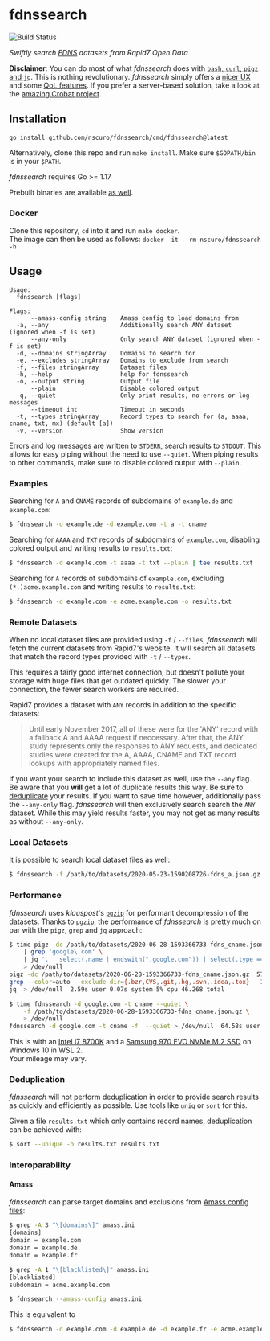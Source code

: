 # fdnssearch

![Build Status](https://github.com/nscuro/fdnssearch/workflows/Continuous%20Integration/badge.svg?branch=master)

*Swiftly search [FDNS](ttps://github.com/rapid7/sonar/wiki/Forward-DNS) datasets from Rapid7 Open Data*

**Disclaimer**: You can do most of what *fdnssearch* does with [`bash`, `curl`, `pigz` and `jq`](https://github.com/rapid7/sonar/wiki/Analyzing-Datasets). This is nothing revolutionary. *fdnssearch* simply offers a [nicer UX](#usage) and some [QoL features](#interoparability). If you prefer a server-based solution, take a look at the [amazing Crobat project](https://github.com/Cgboal/SonarSearch).

## Installation

`go install github.com/nscuro/fdnssearch/cmd/fdnssearch@latest`

Alternatively, clone this repo and run `make install`. Make sure `$GOPATH/bin` is in your `$PATH`.

*fdnssearch* requires Go >= 1.17

Prebuilt binaries are available [as well](https://github.com/nscuro/fdnssearch/releases/).

### Docker

Clone this repository, `cd` into it and run `make docker`.  
The image can then be used as follows: `docker -it --rm nscuro/fdnssearch -h`

## Usage

```                                                  
Usage:
  fdnssearch [flags]

Flags:
      --amass-config string    Amass config to load domains from
  -a, --any                    Additionally search ANY dataset (ignored when -f is set)
      --any-only               Only search ANY dataset (ignored when -f is set)
  -d, --domains stringArray    Domains to search for
  -e, --excludes stringArray   Domains to exclude from search
  -f, --files stringArray      Dataset files
  -h, --help                   help for fdnssearch
  -o, --output string          Output file
      --plain                  Disable colored output
  -q, --quiet                  Only print results, no errors or log messages
      --timeout int            Timeout in seconds
  -t, --types stringArray      Record types to search for (a, aaaa, cname, txt, mx) (default [a])
  -v, --version                Show version
```

Errors and log messages are written to `STDERR`, search results to `STDOUT`. This allows for easy piping without the need to use `--quiet`. 
When piping results to other commands, make sure to disable colored output with `--plain`.

### Examples

Searching for `A` and `CNAME` records of subdomains of `example.de` and `example.com`:

```bash
$ fdnssearch -d example.de -d example.com -t a -t cname
```

Searching for `AAAA` and `TXT` records of subdomains of `example.com`, disabling colored output and writing results to `results.txt`:

```bash
$ fdnssearch -d example.com -t aaaa -t txt --plain | tee results.txt
```

Searching for `A` records of subdomains of `example.com`, excluding `(*.)acme.example.com` and writing results to `results.txt`:

```bash
$ fdnssearch -d example.com -e acme.example.com -o results.txt
```

### Remote Datasets

When no local dataset files are provided using `-f` / `--files`, *fdnssearch* will fetch the current datasets from Rapid7's website. It will search all datasets that match the record types provided with `-t` / `--types`. 

This requires a fairly good internet connection, but doesn't pollute your storage with huge files that get outdated quickly. The slower your connection, the fewer search workers are required.

Rapid7 provides a dataset with `ANY` records in addition to the specific datasets:

> Until early November 2017, all of these were for the 'ANY' record with a fallback A and AAAA request if neccessary. After that, the ANY study represents only the responses to ANY requests, and dedicated studies were created for the A, AAAA, CNAME and TXT record lookups with appropriately named files.

If you want your search to include this dataset as well, use the `--any` flag. Be aware that you **will** get a lot of duplicate results this way. Be sure to [deduplicate](#deduplication) your results. If you want to save time however, additionally pass the `--any-only` flag. *fdnssearch* will then exclusively search search the `ANY` dataset. While this may yield results faster, you may not get as many results as without `--any-only`.

### Local Datasets

It is possible to search local dataset files as well:

```bash
$ fdnssearch -f /path/to/datasets/2020-05-23-1590208726-fdns_a.json.gz -d example.com
```

### Performance

*fdnssearch* uses *klauspost*'s [`pgzip`](https://github.com/klauspost/pgzip) for performant decompression of the datasets.
Thanks to `pgzip`, the performance of *fdnssearch* is pretty much on par with the `pigz`, `grep` and `jq` approach:

```bash
$ time pigz -dc /path/to/datasets/2020-06-28-1593366733-fdns_cname.json.gz \
    | grep 'google\.com' \
    | jq '. | select(.name | endswith(".google.com")) | select(.type == "cname") | .name' \
    > /dev/null
pigz -dc /path/to/datasets/2020-06-28-1593366733-fdns_cname.json.gz  57.22s user 41.11s system 212% cpu 46.269 total
grep --color=auto --exclude-dir={.bzr,CVS,.git,.hg,.svn,.idea,.tox}   18.78s user 6.91s system 55% cpu 46.268 total
jq  > /dev/null  2.59s user 0.07s system 5% cpu 46.268 total
```

```bash
$ time fdnssearch -d google.com -t cname --quiet \
    -f /path/to/datasets/2020-06-28-1593366733-fdns_cname.json.gz \
    > /dev/null
fdnssearch -d google.com -t cname -f  --quiet > /dev/null  64.58s user 0.85s system 144% cpu 45.266 total
```

This is with an [Intel i7 8700K](https://ark.intel.com/content/www/us/en/ark/products/126684/intel-core-i7-8700k-processor-12m-cache-up-to-4-70-ghz.html) and a [Samsung 970 EVO NVMe M.2 SSD](https://www.samsung.com/us/computing/memory-storage/solid-state-drives/ssd-970-evo-nvme-m2-500gb-mz-v7e500bw/) on Windows 10 in WSL 2.  
Your mileage may vary.

### Deduplication

*fdnssearch* will not perform deduplication in order to provide search results as quickly and efficiently as possible. 
Use tools like `uniq` or `sort` for this.

Given a file `results.txt` which only contains record names, deduplication can be achieved with:

```bash
$ sort --unique -o results.txt results.txt
```

### Interoparability

#### Amass

*fdnssearch* can parse target domains and exclusions from [Amass config files](https://github.com/OWASP/Amass/blob/master/examples/config.ini):

```bash
$ grep -A 3 "\[domains\]" amass.ini
[domains]
domain = example.com
domain = example.de
domain = example.fr

$ grep -A 1 "\[blacklisted\]" amass.ini
[blacklisted]
subdomain = acme.example.com

$ fdnssearch --amass-config amass.ini
```

This is equivalent to

```bash
$ fdnssearch -d example.com -d example.de -d example.fr -e acme.example.com
```
